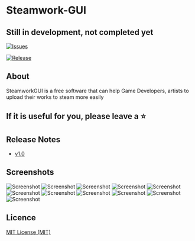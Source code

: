 # Steamwork-GUI

## Still in development, not completed yet

[![Issues](https://img.shields.io/github/issues/Asixa/Steamwork-GUI.svg?style=flat-square)](https://github.com/Asixa/Steamwork-GUI/issues)  

[![Release](https://img.shields.io/github/release/Asixa/Steamwork-GUI.svg?style=flat-square)](https://github.com/MahApps/MahApps.Metro/releases/latest)

## About
  SteamworkGUI is a free software that can help Game Developers, artists to upload their works to steam more easily
  

## If it is useful for you, please leave a  :star:

## Release Notes

- [v1.0](./docs/release-notes/1.4.0.md)

## Screenshots

![Screenshot](https://github.com/Asixa/Steamwork-GUI/blob/master/Assets/Screenshot1.png?raw=true "Screenshot")
![Screenshot](https://github.com/Asixa/Steamwork-GUI/blob/master/Assets/Screenshot2.png?raw=true "Screenshot")
![Screenshot](https://github.com/Asixa/Steamwork-GUI/blob/master/Assets/Screenshot3.png?raw=true "Screenshot")
![Screenshot](https://github.com/Asixa/Steamwork-GUI/blob/master/Assets/Screenshot4.png?raw=true "Screenshot")
![Screenshot](https://github.com/Asixa/Steamwork-GUI/blob/master/Assets/Screenshot5.png?raw=true "Screenshot")
![Screenshot](https://github.com/Asixa/Steamwork-GUI/blob/master/Assets/Screenshot6.png?raw=true "Screenshot")
![Screenshot](https://github.com/Asixa/Steamwork-GUI/blob/master/Assets/Screenshot7.png?raw=true "Screenshot")
![Screenshot](https://github.com/Asixa/Steamwork-GUI/blob/master/Assets/Screenshot8.png?raw=true "Screenshot")
![Screenshot](https://github.com/Asixa/Steamwork-GUI/blob/master/Assets/Screenshot9.png?raw=true "Screenshot")
![Screenshot](https://github.com/Asixa/Steamwork-GUI/blob/master/Assets/Screenshot10.png?raw=true "Screenshot")
![Screenshot](https://github.com/Asixa/Steamwork-GUI/blob/master/Assets/Screenshot11.png?raw=true "Screenshot")


## Licence

[MIT License (MIT)](./LICENSE)

